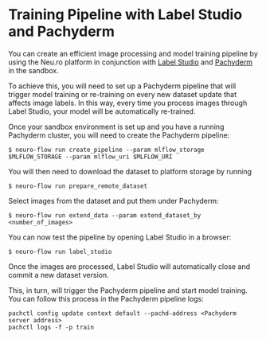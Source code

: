 # Training Pipeline with Label Studio and Pachyderm

You can create an efficient image processing and model training pipeline by using the Neu.ro platform in conjunction with [Label Studio](https://labelstud.io/) and [Pachyderm](https://www.pachyderm.com/) in the sandbox.

To achieve this, you will need to set up a Pachyderm pipeline that will trigger model training or re-training on every new dataset update that affects image labels. In this way, every time you process images through Label Studio, your model will be automatically re-trained.

Once your sandbox environment is set up and you have a running Pachyderm cluster, you will need to create the Pachyderm pipeline:

```text
$ neuro-flow run create_pipeline --param mlflow_storage $MLFLOW_STORAGE --param mlflow_uri $MLFLOW_URI
```

You will then need to download the dataset to platform storage by running

```text
$ neuro-flow run prepare_remote_dataset
```

Select images from the dataset and put them under Pachyderm:

```text
$ neuro-flow run extend_data --param extend_dataset_by <number_of_images>
```

You can now test the pipeline by opening Label Studio in a browser:

```text
$ neuro-flow run label_studio
```

Once the images are processed, Label Studio will automatically close and commit a new dataset version.

This, in turn, will trigger the Pachyderm pipeline and start model training. You can follow this process in the Pachyderm pipeline logs:

```text
pachctl config update context default --pachd-address <Pachyderm server address>
pachctl logs -f -p train
```


